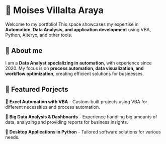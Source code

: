# :rocket: Moises Villalta Araya
Welcome to my portfolio! This space showcases my expertise in **Automation, Data Analysis, and application development** using VBA, Python, Alteryx, and other tools.

## :bust_in_silhouette: About me
I am a **Data Analyst specializing in automation**, with experience since 2020. My focus is on **process automation, data visualization, and workflow optimization**, creating efficient solutions for businesses.

## :pushpin: Featured Porjects
:small_blue_diamond: **Excel Automation with VBA** - Custom-built projects using VBA for different necessities and process automation.

:small_blue_diamond: **Big Data Analysis & Dashboards** - Experience handling big amounts of data, analyzing and providing reports for business insights.

:small_blue_diamond: **Desktop Applications in Python** - Tailored software solutions for various needs.


